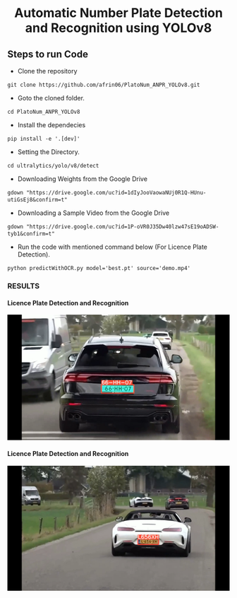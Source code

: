<H1 align="center">Automatic Number Plate Detection and Recognition using YOLOv8</H1>


## Steps to run Code

- Clone the repository
```
git clone https://github.com/afrin06/PlatoNum_ANPR_YOLOv8.git
```
- Goto the cloned folder.
```
cd PlatoNum_ANPR_YOLOv8
```
- Install the dependecies
```
pip install -e '.[dev]'
```
- Setting the Directory.
```
cd ultralytics/yolo/v8/detect
```
- Downloading Weights from the Google Drive
```
gdown "https://drive.google.com/uc?id=1dIyJooVaowaNUj0R1Q-HUnu-utiGsEj8&confirm=t"
```
- Downloading a Sample Video from the Google Drive
```
gdown "https://drive.google.com/uc?id=1P-oVR0J35Dw40lzw47sE19oADSW-tyb1&confirm=t"
```
- Run the code with mentioned command below (For Licence Plate Detection).
```
python predictWithOCR.py model='best.pt' source='demo.mp4'
```

### RESULTS

#### Licence Plate  Detection and Recognition  
![](./ultralytics/figure1.png)

#### Licence Plate  Detection and Recognition
![](./ultralytics/figure3.png)

